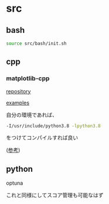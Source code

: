 # src

## bash

```bash
source src/bash/init.sh
```

## cpp

### matplotlib-cpp

[repository](https://github.com/lava/matplotlib-cpp)

[examples](https://github.com/lava/matplotlib-cpp/tree/master/examples)

自分の環境であれば、

```bash
-I/usr/include/python3.8 -lpython3.8
```

をつけてコンパイルすれば良い

([参考](https://readthedocs.org/projects/matplotlib-cpp/downloads/pdf/latest/))

## python

optuna

これと同様にしてスコア管理も可能なはず
